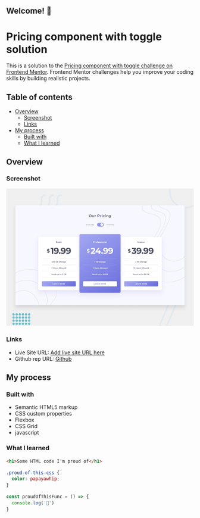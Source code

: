 ## Welcome! 👋
# Pricing component with toggle solution

This is a solution to the [Pricing component with toggle challenge on Frontend Mentor](https://www.frontendmentor.io/challenges/pricing-component-with-toggle-8vPwRMIC). Frontend Mentor challenges help you improve your coding skills by building realistic projects. 

## Table of contents

- [Overview](#overview)
  - [Screenshot](#screenshot)
  - [Links](#links)
- [My process](#my-process)
  - [Built with](#built-with)
  - [What I learned](#what-i-learned)




## Overview


### Screenshot

![Design preview for the Pricing component with toggle coding challenge](./design/desktop-preview.jpg)



### Links

- Live Site URL: [Add live site URL here](https://your-live-site-url.com)
- Github rep URL: [Github](https://github.com/houaslam/Pricing-component.git)

## My process

### Built with

- Semantic HTML5 markup
- CSS custom properties
- Flexbox
- CSS Grid
- javascript


### What I learned


```html
<h1>Some HTML code I'm proud of</h1>
```
```css
.proud-of-this-css {
  color: papayawhip;
}
```
```js
const proudOfThisFunc = () => {
  console.log('🎉')
}
```


